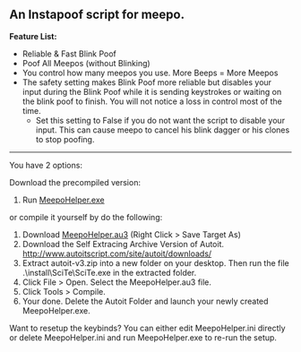## An Instapoof script for meepo.  

**Feature List:**  

  * Reliable & Fast Blink Poof  
  * Poof All Meepos (without Blinking)  
  * You control how many meepos you use. More Beeps = More Meepos  
  * The safety setting makes Blink Poof more reliable but disables your input during the Blink Poof while it is sending keystrokes or waiting on the blink poof to finish. You will not notice a loss in control most of the time.  
    * Set this setting to False if you do not want the script to disable your input. This can cause meepo to cancel his blink dagger or his clones to stop poofing.  

---  
You have 2 options:  

Download the precompiled version:  
1. Run [MeepoHelper.exe](https://github.com/BetaLeaf/MeepoHelper/raw/master/MeepoHelper.exe)  

or compile it yourself by do the following:  
1. Download [MeepoHelper.au3](https://github.com/BetaLeaf/MeepoHelper/blob/master/MeepoHelper.au3) (Right Click > Save Target As)  
2. Download the Self Extracing Archive Version of Autoit. http://www.autoitscript.com/site/autoit/downloads/  
3. Extract autoit-v3.zip into a new folder on your desktop. Then run the file .\install\SciTe\SciTe.exe in the extracted folder.  
4. Click File > Open. Select the MeepoHelper.au3 file.  
5. Click Tools > Compile.  
6. Your done. Delete the Autoit Folder and launch your newly created MeepoHelper.exe.  

Want to resetup the keybinds? You can either edit MeepoHelper.ini directly or delete MeepoHelper.ini and run MeepoHelper.exe to re-run the setup.
